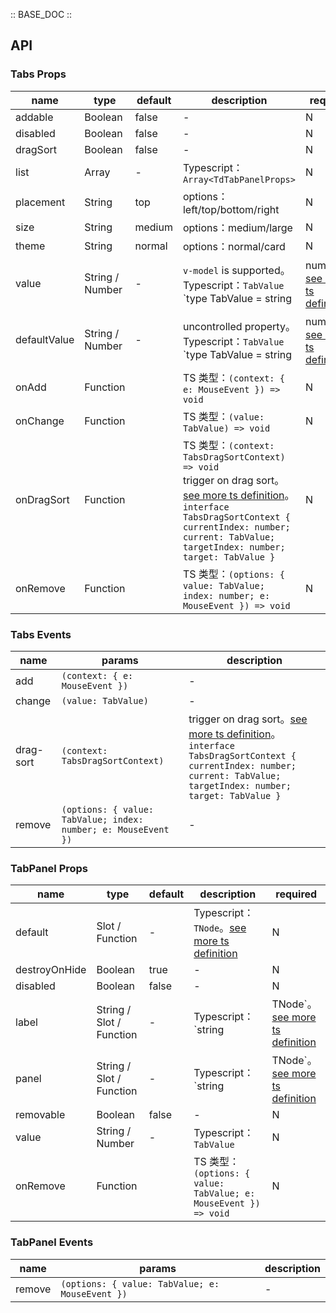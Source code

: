 :: BASE_DOC ::

## API

### Tabs Props

name | type | default | description | required
-- | -- | -- | -- | --
addable | Boolean | false | \- | N
disabled | Boolean | false | \- | N
dragSort | Boolean | false | \- | N
list | Array | - | Typescript：`Array<TdTabPanelProps>` | N
placement | String | top | options：left/top/bottom/right | N
size | String | medium | options：medium/large | N
theme | String | normal | options：normal/card | N
value | String / Number | - | `v-model` is supported。Typescript：`TabValue` `type TabValue = string | number`。[see more ts definition](https://github.com/Tencent/tdesign-vue/tree/develop/src/tabs/type.ts) | N
defaultValue | String / Number | - | uncontrolled property。Typescript：`TabValue` `type TabValue = string | number`。[see more ts definition](https://github.com/Tencent/tdesign-vue/tree/develop/src/tabs/type.ts) | N
onAdd | Function |  | TS 类型：`(context: { e: MouseEvent }) => void`<br/> | N
onChange | Function |  | TS 类型：`(value: TabValue) => void`<br/> | N
onDragSort | Function |  | TS 类型：`(context: TabsDragSortContext) => void`<br/>trigger on drag sort。[see more ts definition](https://github.com/Tencent/tdesign-vue/tree/develop/src/tabs/type.ts)。<br/>`interface TabsDragSortContext { currentIndex: number; current: TabValue; targetIndex: number; target: TabValue }`<br/> | N
onRemove | Function |  | TS 类型：`(options: { value: TabValue; index: number; e: MouseEvent }) => void`<br/> | N

### Tabs Events

name | params | description
-- | -- | --
add | `(context: { e: MouseEvent })` | \-
change | `(value: TabValue)` | \-
drag-sort | `(context: TabsDragSortContext)` | trigger on drag sort。[see more ts definition](https://github.com/Tencent/tdesign-vue/tree/develop/src/tabs/type.ts)。<br/>`interface TabsDragSortContext { currentIndex: number; current: TabValue; targetIndex: number; target: TabValue }`<br/>
remove | `(options: { value: TabValue; index: number; e: MouseEvent })` | \-

### TabPanel Props

name | type | default | description | required
-- | -- | -- | -- | --
default | Slot / Function | - | Typescript：`TNode`。[see more ts definition](https://github.com/Tencent/tdesign-vue/blob/develop/src/common.ts) | N
destroyOnHide | Boolean | true | \- | N
disabled | Boolean | false | \- | N
label | String / Slot / Function | - | Typescript：`string | TNode`。[see more ts definition](https://github.com/Tencent/tdesign-vue/blob/develop/src/common.ts) | N
panel | String / Slot / Function | - | Typescript：`string | TNode`。[see more ts definition](https://github.com/Tencent/tdesign-vue/blob/develop/src/common.ts) | N
removable | Boolean | false | \- | N
value | String / Number | - | Typescript：`TabValue` | N
onRemove | Function |  | TS 类型：`(options: { value: TabValue; e: MouseEvent }) => void`<br/> | N

### TabPanel Events

name | params | description
-- | -- | --
remove | `(options: { value: TabValue; e: MouseEvent })` | \-
